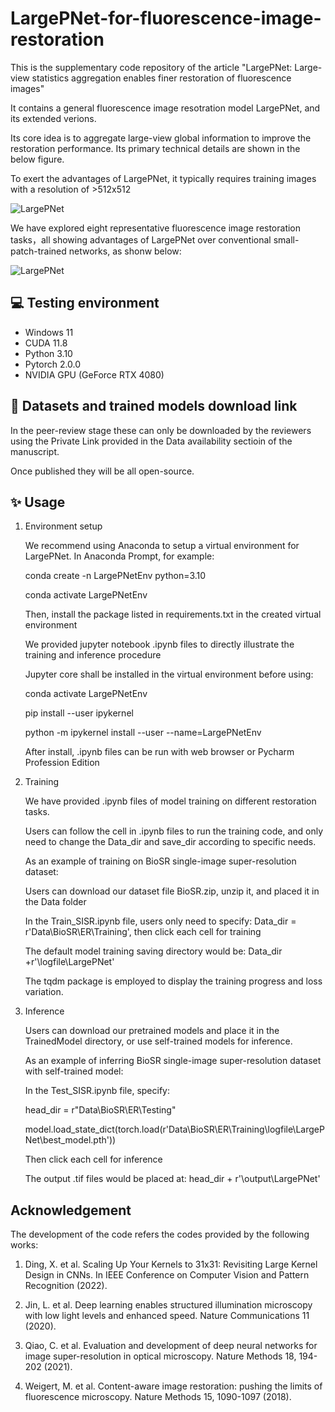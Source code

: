 # LargePNet-for-fluorescence-image-restoration

This is the supplementary code repository of the article "LargePNet: Large-view statistics aggregation enables finer restoration of fluorescence images"

It contains a general fluorescence image resotration model LargePNet, and its extended verions.

Its core idea is to aggregate large-view global information to improve the restoration performance. Its primary technical details are shown in the below figure.

To exert the advantages of LargePNet, it typically requires training images with a resolution of >512x512

![LargePNet](./Image/1.png)

We have explored eight representative fluorescence image restoration tasks，all showing advantages of LargePNet over conventional small-patch-trained networks, as shonw below:

![LargePNet](./Image/2.png)

## 💻 Testing environment
  - Windows 11
  - CUDA 11.8
  - Python 3.10
  - Pytorch 2.0.0
  - NVIDIA GPU (GeForce RTX 4080) 

## 🎨 Datasets and trained models download link

  In the peer-review stage these can only be downloaded by the reviewers using the Private Link provided in the Data availability sectioin of the manuscript. 

  Once published they will be all open-source.
  
## ✨ Usage
1. Environment setup
   
   We recommend using Anaconda to setup a virtual environment for LargePNet. In Anaconda Prompt, for example:
   
   conda create -n LargePNetEnv python=3.10
   
   conda activate LargePNetEnv
   
   Then, install the package listed in requirements.txt in the created virtual environment
   
   We provided jupyter notebook .ipynb files to directly illustrate the training and inference procedure
   
   Jupyter core shall be installed in the virtual environment before using:
   
   conda activate LargePNetEnv
   
   pip install --user ipykernel
   
   python -m ipykernel install --user --name=LargePNetEnv
   
   After install, .ipynb files can be run with web browser or Pycharm Profession Edition
   
3. Training

   We have provided .ipynb files of model training on different restoration tasks.
   
   Users can follow the cell in .ipynb files to run the training code, and only need to change the Data_dir and save_dir according to specific needs.
   
   As an example of training on BioSR single-image super-resolution dataset:
   
   Users can download our dataset file BioSR.zip, unzip it, and placed it in the Data folder
   
   In the Train_SISR.ipynb file, users only need to specify: Data_dir = r'Data\BioSR\ER\Training', then click each cell for training
   
   The default model training saving directory would be: Data_dir +r'\logfile\LargePNet'
   
   The tqdm package is employed to display the training progress and loss variation.
   
5. Inference

   Users can download our pretrained models and place it in the TrainedModel directory, or use self-trained models for inference.
   
   As an example of inferring BioSR single-image super-resolution dataset with self-trained model:
   
   In the Test_SISR.ipynb file, specify:
   
   head_dir = r"Data\BioSR\ER\Testing"
   
   model.load_state_dict(torch.load(r'Data\BioSR\ER\Training\logfile\LargePNet\best_model.pth'))

   Then click each cell for inference
   
   The output .tif files would be placed at: head_dir + r'\output\LargePNet'

## Acknowledgement

  The development of the code refers the codes provided by the following works: 

  1. Ding, X. et al. Scaling Up Your Kernels to 31x31: Revisiting Large Kernel Design in CNNs. In IEEE Conference on Computer Vision and Pattern Recognition (2022).

  2. Jin, L. et al. Deep learning enables structured illumination microscopy with low light levels and enhanced speed. Nature Communications 11 (2020).

  3. Qiao, C. et al. Evaluation and development of deep neural networks for image super-resolution in optical microscopy. Nature Methods 18, 194-202 (2021).

  4. Weigert, M. et al. Content-aware image restoration: pushing the limits of fluorescence microscopy. Nature Methods 15, 1090-1097 (2018).
